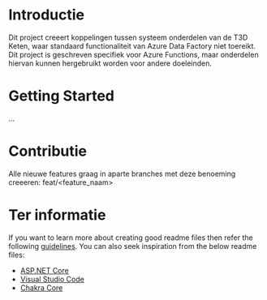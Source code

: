 # Introductie
Dit project creeert koppelingen tussen systeem onderdelen van de T3D Keten, waar standaard functionaliteit van Azure Data Factory niet toereikt. 
Dit project is geschreven specifiek voor Azure Functions, maar onderdelen hiervan kunnen hergebruikt worden voor andere doeleinden.

# Getting Started
...

# Contributie
Alle nieuwe features graag in aparte branches met deze benoeming creeeren: feat/<feature_naam>


# Ter informatie
If you want to learn more about creating good readme files then refer the following [guidelines](https://docs.microsoft.com/en-us/azure/devops/repos/git/create-a-readme?view=azure-devops). You can also seek inspiration from the below readme files:
- [ASP.NET Core](https://github.com/aspnet/Home)
- [Visual Studio Code](https://github.com/Microsoft/vscode)
- [Chakra Core](https://github.com/Microsoft/ChakraCore)